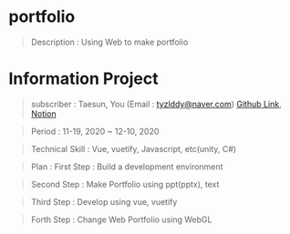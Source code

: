# portfolio
> Description : Using Web to make portfolio

# Information Project
> subscriber : Taesun, You (Email : tyzlddy@naver.com) [Github Link](https://github.com/TaeSun94), [Notion](https://www.notion.so/234c7be16ba1468eb0d048760de495b0?v=623135eeea8b432282d545de6d28bdff)

> Period : 11-19, 2020 ~ 12-10, 2020

> Technical Skill : Vue, vuetify, Javascript, etc(unity, C#)

> Plan :
> First Step : Build a development environment

> Second Step : Make Portfolio using ppt(pptx), text

> Third Step : Develop using vue, vuetify

> Forth Step : Change Web Portfolio using WebGL
